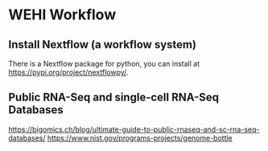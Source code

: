 # WEHI Workflow

## Install Nextflow (a workflow system)
There is a Nextflow package for python, you can install at https://pypi.org/project/nextflowpy/.

## Public RNA-Seq and single-cell RNA-Seq Databases
https://bigomics.ch/blog/ultimate-guide-to-public-rnaseq-and-sc-rna-seq-databases/
https://www.nist.gov/programs-projects/genome-bottle
